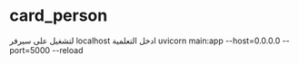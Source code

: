 # card_person


لتشغيل على سيرفر localhost  ادخل التعلمية uvicorn main:app --host=0.0.0.0 --port=5000 --reload


